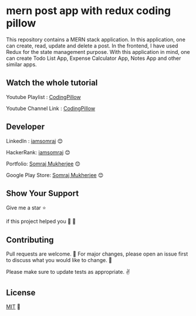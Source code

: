 # mern post app with redux coding pillow

This repository contains a MERN stack application. In this application, one can create, read, update and delete a post. In the frontend, I have used Redux for the state management purpose. With this application in mind, one can create Todo List App, Expense Calculator App, Notes App and other similar apps.

## Watch the whole tutorial

Youtube Playlist : [CodingPillow](https://bit.ly/31CZaQZ)

Youtube Channel Link : [CodingPillow](https://bit.ly/2EyJq8M)

## Developer

LinkedIn : [iamsomraj](https://www.linkedin.com/in/iamsomraj/) 😊

HackerRank: [iamsomraj](https://www.hackerrank.com/iamsomraj?hr_r=1) 😊

Portfolio: [Somraj Mukherjee](https://iamsomraj.github.io/) 😊

Google Play Store: [Somraj Mukherjee](https://play.google.com/store/apps/developer?id=Somraj+Mukherjee) 😊

## Show Your Support

Give me a star ⭐

if this project helped you 👦 👧

## Contributing

Pull requests are welcome. 🤝 For major changes, please open an issue first to discuss what you would like to change. 🙏

Please make sure to update tests as appropriate. ✌

## License

[MIT](https://choosealicense.com/licenses/mit/) 📰
